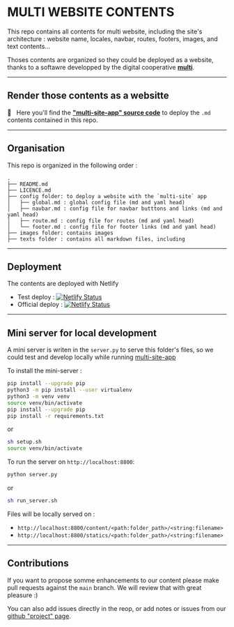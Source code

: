 # MULTI WEBSITE CONTENTS

This repo contains all contents for multi website, including the site's architecture : website name, locales, navbar, routes, footers, images, and text contents...

Thoses contents are organized so they could be deployed as a website, thanks to a softawre developped by the digital cooperative **[multi](https://multi.coop)**.

---

## Render those contents as a websitte

🚀 &nbsp; Here you'll find the [**"multi-site-app" source code**](https://github.com/multi-coop/multi-site-app) to deploy the `.md` contents contained in this repo.

---

## Organisation

This repo is organized in the following order :

```env
.
├── README.md
├── LICENCE.md
├── config folder: to deploy a website with the `multi-site` app
│   ├── global.md : global config file (md and yaml head)
│   ├── navbar.md : config file for navbar butttons and links (md and yaml head)
│   ├── route.md : config file for routes (md and yaml head)
│   └── footer.md : config file for footer links (md and yaml head)
├── images folder: contains images
├── texts folder : contains all markdown files, including 

```

---

## Deployment

The contents are deployed with Netlify 

- Test deploy : [![Netlify Status](https://api.netlify.com/api/v1/badges/5a774814-2a6a-4da7-a8b5-1cc3d654df2a/deploy-status)](https://app.netlify.com/sites/multi-site-app-test/deploys)
- Official deploy : [![Netlify Status](https://api.netlify.com/api/v1/badges/5be5abcb-7667-4b96-b1d1-952839f70c2f/deploy-status)](https://app.netlify.com/sites/multi-website/deploys)

---

## Mini server for local development

A mini server is writen in the `server.py` to serve this folder's files, so we could test and develop locally while running [multi-site-app]()

To install the mini-server :

```sh
pip install --upgrade pip
python3 -m pip install --user virtualenv
python3 -m venv venv
source venv/bin/activate
pip install --upgrade pip
pip install -r requirements.txt
```

or

```sh
sh setup.sh
source venv/bin/activate
```

To run the server on `http://localhost:8800`:

```sh
python server.py
```

or

```sh
sh run_server.sh
```

Files will be locally served on :

- `http://localhost:8800/content/<path:folder_path>/<string:filename>`
- `http://localhost:8800/statics/<path:folder_path>/<string:filename>`

---

## Contributions

If you want to propose somme enhancements to our content please make pull requests against the `main` branch. We will review that with great pleasure :)

You can also add issues directly in the reop, or add notes or issues from our [github "project" page](https://github.com/orgs/multi-coop/projects/3).
